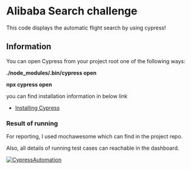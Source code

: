
# Alibaba Search challenge

This code displays the automatic flight search by using cypress!

## Information

You can open Cypress from your project root one of the following ways:

**./node_modules/.bin/cypress open**

**npx cypress open**


you can find installation information in below link
 - [Installing Cypress](https://docs.cypress.io/guides/getting-started/installing-cypress#System-requirements)


### Result of running

For reporting, I used mochawesome which can find in the project repo.

Also, all details of running test cases can reachable in the dashboard.

[![CypressAutomation](https://img.shields.io/endpoint?url=https://dashboard.cypress.io/badge/detailed/ny647d&style=flat&logo=cypress)](https://dashboard.cypress.io/projects/ny647d/runs)
